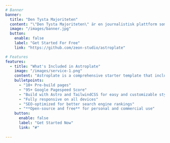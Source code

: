 ```yaml
---
# Banner
banner:
  title: "Den Tysta Majoriteten"
  content: "\"Den Tysta Majoriteten\" är en journalistisk plattform som ger röst åt de idéer och åsikter som många delar, men som ofta tystas eller ignoreras i dagens politiskt korrekta och mediestyrda klimat."
  image: "/images/banner.jpg"
  button:
    enable: false
    label: "Get Started For Free"
    link: "https://github.com/zeon-studio/astroplate"

# Features
features:
  - title: "What's Included in Astroplate"
    image: "/images/service-1.png"
    content: "Astroplate is a comprehensive starter template that includes everything you need to get started with your Astro project. What's Included in Astroplate"
    bulletpoints:
      - "10+ Pre-build pages"
      - "95+ Google Pagespeed Score"
      - "Build with Astro and TailwindCSS for easy and customizable styling"
      - "Fully responsive on all devices"
      - "SEO-optimized for better search engine rankings"
      - "**Open-source and free** for personal and commercial use"
    button:
      enable: false
      label: "Get Started Now"
      link: "#"
      
---
```

